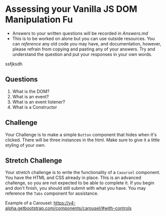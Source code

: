 # Assessing your Vanilla JS DOM Manipulation Fu
* Answers to your written questions will be recorded in *Answers.md* 
* This is to be worked on alone but you can use outside resources. You can *reference* any old code you may have, and documentation, however, please refrain from copying and pasting any of your answers. Try and understand the question and put your responses in your own words.

ssfjksdh
## Questions
1. What is the DOM?
2. What is an event?
3. What is an event listener?
4. What is a Constructor

## Challenge
Your Challenge is to make a simple `Button` component that hides when it's clicked. There will be three instances in the html. Make sure to give it a little styling of your own.

## Stretch Challenge
Your stretch challenge is to write the functionality of a `Caoursel` component. You have the HTML and CSS already in place. This is an advanced challenge, so you are not expected to be able to complete it. If you begin and don't finish, you should still submit with what you have. You may reference the `Tabs` component for assistance.

Example of a Carousel: https://v4-alpha.getbootstrap.com/components/carousel/#with-controls